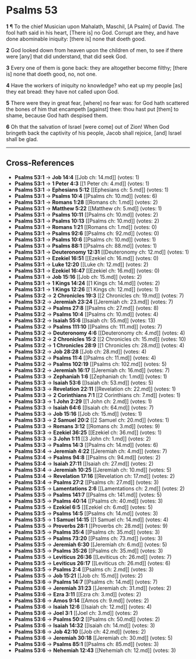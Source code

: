 # Psalms 53

**1** ¶ To the chief Musician upon Mahalath, Maschil, [A Psalm] of David. The fool hath said in his heart, [There is] no God. Corrupt are they, and have done abominable iniquity: [there is] none that doeth good.

**2** God looked down from heaven upon the children of men, to see if there were [any] that did understand, that did seek God.

**3** Every one of them is gone back: they are altogether become filthy; [there is] none that doeth good, no, not one.

**4** Have the workers of iniquity no knowledge? who eat up my people [as] they eat bread: they have not called upon God.

**5** There were they in great fear, [where] no fear was: for God hath scattered the bones of him that encampeth [against] thee: thou hast put [them] to shame, because God hath despised them.

**6** Oh that the salvation of Israel [were come] out of Zion! When God bringeth back the captivity of his people, Jacob shall rejoice, [and] Israel shall be glad.

---

## Cross-References

- **Psalms 53:1** → **Job 14:4** [[Job ch: 14.md]] (votes: 1)
- **Psalms 53:1** → **1 Peter 4:3** [[1 Peter ch: 4.md]] (votes: 1)
- **Psalms 53:1** → **Ephesians 5:12** [[Ephesians ch: 5.md]] (votes: 1)
- **Psalms 53:1** → **Psalms 10:4** [[Psalms ch: 10.md]] (votes: 6)
- **Psalms 53:1** → **Romans 1:28** [[Romans ch: 1.md]] (votes: 2)
- **Psalms 53:1** → **Matthew 5:22** [[Matthew ch: 5.md]] (votes: 1)
- **Psalms 53:1** → **Psalms 10:11** [[Psalms ch: 10.md]] (votes: 2)
- **Psalms 53:1** → **Psalms 10:13** [[Psalms ch: 10.md]] (votes: 2)
- **Psalms 53:1** → **Romans 1:21** [[Romans ch: 1.md]] (votes: 0)
- **Psalms 53:1** → **Psalms 92:6** [[Psalms ch: 92.md]] (votes: 0)
- **Psalms 53:1** → **Psalms 10:6** [[Psalms ch: 10.md]] (votes: 1)
- **Psalms 53:1** → **Psalms 88:1** [[Psalms ch: 88.md]] (votes: 1)
- **Psalms 53:1** → **Deuteronomy 12:31** [[Deuteronomy ch: 12.md]] (votes: 1)
- **Psalms 53:1** → **Ezekiel 16:51** [[Ezekiel ch: 16.md]] (votes: 0)
- **Psalms 53:1** → **Luke 12:20** [[Luke ch: 12.md]] (votes: 2)
- **Psalms 53:1** → **Ezekiel 16:47** [[Ezekiel ch: 16.md]] (votes: 0)
- **Psalms 53:1** → **Job 15:16** [[Job ch: 15.md]] (votes: 2)
- **Psalms 53:1** → **1 Kings 14:24** [[1 Kings ch: 14.md]] (votes: 2)
- **Psalms 53:1** → **1 Kings 12:26** [[1 Kings ch: 12.md]] (votes: 1)
- **Psalms 53:2** → **2 Chronicles 19:3** [[2 Chronicles ch: 19.md]] (votes: 7)
- **Psalms 53:2** → **Jeremiah 23:24** [[Jeremiah ch: 23.md]] (votes: 7)
- **Psalms 53:2** → **Psalms 27:8** [[Psalms ch: 27.md]] (votes: 8)
- **Psalms 53:2** → **Psalms 10:4** [[Psalms ch: 10.md]] (votes: 4)
- **Psalms 53:2** → **Isaiah 55:6** [[Isaiah ch: 55.md]] (votes: 13)
- **Psalms 53:2** → **Psalms 111:10** [[Psalms ch: 111.md]] (votes: 7)
- **Psalms 53:2** → **Deuteronomy 4:6** [[Deuteronomy ch: 4.md]] (votes: 4)
- **Psalms 53:2** → **2 Chronicles 15:2** [[2 Chronicles ch: 15.md]] (votes: 10)
- **Psalms 53:2** → **1 Chronicles 28:9** [[1 Chronicles ch: 28.md]] (votes: 4)
- **Psalms 53:2** → **Job 28:28** [[Job ch: 28.md]] (votes: 4)
- **Psalms 53:2** → **Psalms 11:4** [[Psalms ch: 11.md]] (votes: 4)
- **Psalms 53:2** → **Psalms 102:19** [[Psalms ch: 102.md]] (votes: 5)
- **Psalms 53:2** → **Jeremiah 16:17** [[Jeremiah ch: 16.md]] (votes: 7)
- **Psalms 53:3** → **Zephaniah 1:6** [[Zephaniah ch: 1.md]] (votes: 1)
- **Psalms 53:3** → **Isaiah 53:6** [[Isaiah ch: 53.md]] (votes: 5)
- **Psalms 53:3** → **Revelation 22:11** [[Revelation ch: 22.md]] (votes: 1)
- **Psalms 53:3** → **2 Corinthians 7:1** [[2 Corinthians ch: 7.md]] (votes: 1)
- **Psalms 53:3** → **1 John 2:29** [[1 John ch: 2.md]] (votes: 1)
- **Psalms 53:3** → **Isaiah 64:6** [[Isaiah ch: 64.md]] (votes: 7)
- **Psalms 53:3** → **Job 15:16** [[Job ch: 15.md]] (votes: 1)
- **Psalms 53:3** → **2 Samuel 20:2** [[2 Samuel ch: 20.md]] (votes: 1)
- **Psalms 53:3** → **Romans 3:12** [[Romans ch: 3.md]] (votes: 9)
- **Psalms 53:3** → **Ezekiel 36:25** [[Ezekiel ch: 36.md]] (votes: 1)
- **Psalms 53:3** → **3 John 1:11** [[3 John ch: 1.md]] (votes: 2)
- **Psalms 53:3** → **Psalms 14:3** [[Psalms ch: 14.md]] (votes: 6)
- **Psalms 53:4** → **Jeremiah 4:22** [[Jeremiah ch: 4.md]] (votes: 7)
- **Psalms 53:4** → **Psalms 94:8** [[Psalms ch: 94.md]] (votes: 2)
- **Psalms 53:4** → **Isaiah 27:11** [[Isaiah ch: 27.md]] (votes: 2)
- **Psalms 53:4** → **Jeremiah 10:25** [[Jeremiah ch: 10.md]] (votes: 5)
- **Psalms 53:4** → **Revelation 17:16** [[Revelation ch: 17.md]] (votes: 2)
- **Psalms 53:4** → **Psalms 27:2** [[Psalms ch: 27.md]] (votes: 3)
- **Psalms 53:5** → **Lamentations 2:6** [[Lamentations ch: 2.md]] (votes: 2)
- **Psalms 53:5** → **Psalms 141:7** [[Psalms ch: 141.md]] (votes: 5)
- **Psalms 53:5** → **Psalms 40:14** [[Psalms ch: 40.md]] (votes: 3)
- **Psalms 53:5** → **Ezekiel 6:5** [[Ezekiel ch: 6.md]] (votes: 5)
- **Psalms 53:5** → **Psalms 14:5** [[Psalms ch: 14.md]] (votes: 3)
- **Psalms 53:5** → **1 Samuel 14:15** [[1 Samuel ch: 14.md]] (votes: 4)
- **Psalms 53:5** → **Proverbs 28:1** [[Proverbs ch: 28.md]] (votes: 9)
- **Psalms 53:5** → **Psalms 35:4** [[Psalms ch: 35.md]] (votes: 3)
- **Psalms 53:5** → **Psalms 73:20** [[Psalms ch: 73.md]] (votes: 3)
- **Psalms 53:5** → **Jeremiah 6:30** [[Jeremiah ch: 6.md]] (votes: 5)
- **Psalms 53:5** → **Psalms 35:26** [[Psalms ch: 35.md]] (votes: 3)
- **Psalms 53:5** → **Leviticus 26:36** [[Leviticus ch: 26.md]] (votes: 7)
- **Psalms 53:5** → **Leviticus 26:17** [[Leviticus ch: 26.md]] (votes: 6)
- **Psalms 53:5** → **Psalms 2:4** [[Psalms ch: 2.md]] (votes: 3)
- **Psalms 53:5** → **Job 15:21** [[Job ch: 15.md]] (votes: 2)
- **Psalms 53:6** → **Psalms 14:7** [[Psalms ch: 14.md]] (votes: 7)
- **Psalms 53:6** → **Jeremiah 31:23** [[Jeremiah ch: 31.md]] (votes: 2)
- **Psalms 53:6** → **Ezra 3:11** [[Ezra ch: 3.md]] (votes: 2)
- **Psalms 53:6** → **Amos 9:14** [[Amos ch: 9.md]] (votes: 2)
- **Psalms 53:6** → **Isaiah 12:6** [[Isaiah ch: 12.md]] (votes: 4)
- **Psalms 53:6** → **Joel 3:1** [[Joel ch: 3.md]] (votes: 2)
- **Psalms 53:6** → **Psalms 50:2** [[Psalms ch: 50.md]] (votes: 2)
- **Psalms 53:6** → **Isaiah 14:32** [[Isaiah ch: 14.md]] (votes: 3)
- **Psalms 53:6** → **Job 42:10** [[Job ch: 42.md]] (votes: 2)
- **Psalms 53:6** → **Jeremiah 30:18** [[Jeremiah ch: 30.md]] (votes: 5)
- **Psalms 53:6** → **Psalms 85:1** [[Psalms ch: 85.md]] (votes: 3)
- **Psalms 53:6** → **Nehemiah 12:43** [[Nehemiah ch: 12.md]] (votes: 3)
